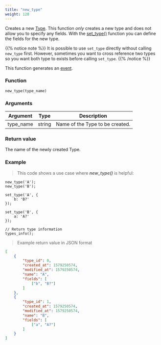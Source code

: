 ```yaml
---
title: "new_type"
weight: 128
---
```


Creates a new [Type](../../data-types/type). This function *only* creates a new type
and does not allow you to specify any fields. With the [set_type()](../set_type) function
you can define the fields for the new type.

{{% notice note %}}
It is possible to use `set_type` directly without calling `new_type` first. However, sometimes
you want to cross reference two types so you want both type to exists before calling `set_type`.
{{% /notice %}}


This function generates an [event](../../overview/events).

### Function

`new_type(type_name)`

### Arguments

Argument | Type | Description
-------- | ---- | -----------
type_name | string | Name of the Type to be created.

### Return value

The name of the newly created Type.

### Example

> This code shows a use case where ***new_type()*** is helpful:

```thingsdb,should_pass
new_type('A');
new_type('B');

set_type('A', {
    b: 'B?'
});

set_type('B', {
    a: 'A?'
});

// Return type information
types_info();
```

> Example return value in JSON format

```json
[
    {
        "type_id": 0,
        "created_at": 1579250574,
        "modified_at": 1579250574,
        "name": "A",
        "fields": [
            ["b", "B?"]
        ]
    },
    {
        "type_id": 1,
        "created_at": 1579250574,
        "modified_at": 1579250574,
        "name": "B",
        "fields": [
            ["a", "A?"]
        ]
    }
]
```
